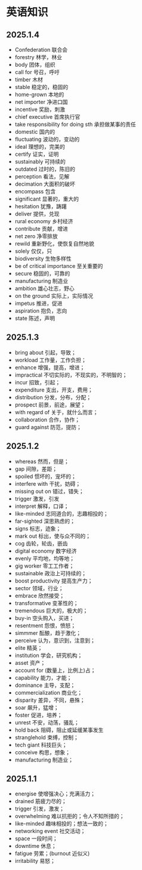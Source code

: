 # 英语知识

## 2025.1.4

- Confederation 联合会
- forestry 林学，林业
- body 团体，组织
- call for 号召，呼吁
- timber 木材
- stable 稳定的，稳固的
- home-grown 本地的
- net importer 净进口国
- incentive 奖励，刺激
- chief executive 首席执行官
- take responsibility for doing sth 承担做某事的责任
- domestic 国内的
- fluctuating 波动的，变动的
- ideal 理想的，完美的
- certify 证实，证明
- sustainably 可持续的
- outdated 过时的，陈旧的
- perception 看法，见解
- decimation 大面积的破坏
- encompass 包含
- significant 显著的，重大的
- hesitation 犹豫，踌躇
- deliver 提供，兑现
- rural economy 乡村经济
- contribute 贡献，增进
- net zero 净零排放
- rewild 重新野化，使恢复自然地貌
- solely 仅仅，只
- biodiversity 生物多样性
- be of critical importance 至关重要的
- secure 稳固的，可靠的
- manufacturing 制造业
- ambition 雄心壮志，野心
- on the ground 实际上，实际情况
- impetus 推进，促进
- aspiration 抱负，志向
- state 陈述，声明

## 2025.1.3

- bring about 引起，导致；
- workload 工作量，工作负担；
- enhance 增强，提高，增进；
- impractical 不切实际的，不现实的，不明智的；
- incur 招致，引起；
- expenditure 支出，开支，费用；
- distribution 分发，分布，分配；
- prospect 前景，前途，展望；
- with regard of 关于，就什么而言；
- collaboration 合作，协作；
- guard against 防范，提防；

## 2025.1.2

- whereas 然而，但是；
- gap 间隙，差距；
- spoiled 惯坏的，宠坏的；
- interfere with 干扰，妨碍；
- missing out on 错过，错失；
- trigger 激发，引发
- interpret 解释，口译；
- like-minded 志同道合的，志趣相投的；
- far-sighted 深思熟虑的；
- signs 标志，迹象；
- mark out 标出，使与众不同的；
- cog 齿轮，轮齿，嵌齿
- digital economy 数字经济
- evenly 平均地，均等地；
- gig worker 零工工作者；
- sustainable 政治上可持续的；
- boost productivity 提高生产力；
- sector 领域，行业；
- embrace 欣然接受；
- transformative 变革性的；
- tremendous 巨大的，极大的；
- buy-in 空头购入，买进；
- resentment 怨恨，愤怒；
- simmmer 酝酿，趋于激化；
- perceive 认为，意识到，注意到；
- elite 精英；
- institution 学会，研究机构；
- asset 资产；
- account for (数量上，比例上)占；
- capability 能力，才能；
- dominance 主导，支配；
- commercialization 商业化；
- disparity 差异，不同，悬殊；
- soar 飙升，猛增；
- foster 促进，培养；
- unrest 不安，动荡，骚乱；
- hold back 阻碍，阻止或延缓某事发生
- stranglehold 束缚，控制；
- tech giant 科技巨头；
- conceive 构思，想象；
- manufacturing 制造业；

## 2025.1.1

- energise 使增强决心；充满活力；
- drained 筋疲力尽的；
- trigger 引发，激发；
- overwhelming 难以抗拒的；令人不知所措的；
- like-minded 趣味相投的；想法一致的；
- networking event 社交活动；
- space 一段时间；
- downtime 休息；
- fatigue 劳累；(burnout 近似义)
- irritability 易怒；
